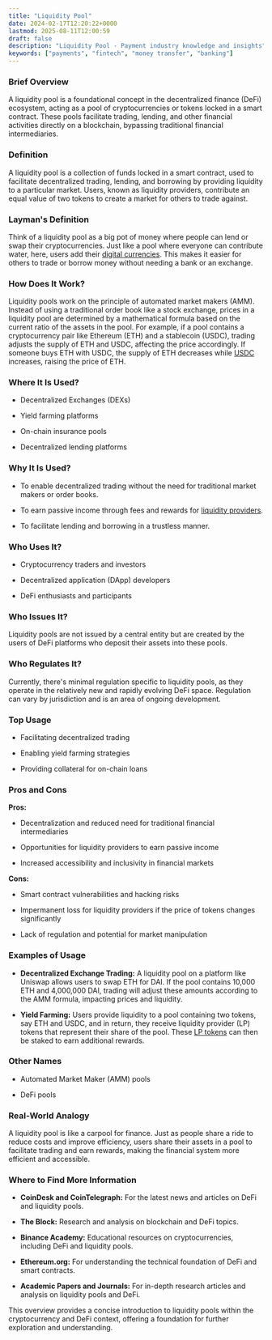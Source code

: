 ```yaml
---
title: "Liquidity Pool"
date: 2024-02-17T12:20:22+0000
lastmod: 2025-08-11T12:00:59
draft: false
description: "Liquidity Pool - Payment industry knowledge and insights"
keywords: ["payments", "fintech", "money transfer", "banking"]
---
```


### Brief Overview

A liquidity pool is a foundational concept in the decentralized finance (DeFi) ecosystem, acting as a pool of cryptocurrencies or tokens locked in a smart contract. These pools facilitate trading, lending, and other financial activities directly on a blockchain, bypassing traditional financial intermediaries.

### Definition

A liquidity pool is a collection of funds locked in a smart contract, used to facilitate decentralized trading, lending, and borrowing by providing liquidity to a particular market. Users, known as liquidity providers, contribute an equal value of two tokens to create a market for others to trade against.

### Layman's Definition

Think of a liquidity pool as a big pot of money where people can lend or swap their cryptocurrencies. Just like a pool where everyone can contribute water, here, users add their [digital currencies](https://faisalkhanllc.xyz/resources/payments-wiki/d/digital-currency/). This makes it easier for others to trade or borrow money without needing a bank or an exchange.

### How Does It Work?

Liquidity pools work on the principle of automated market makers (AMM). Instead of using a traditional order book like a stock exchange, prices in a liquidity pool are determined by a mathematical formula based on the current ratio of the assets in the pool. For example, if a pool contains a cryptocurrency pair like Ethereum (ETH) and a stablecoin (USDC), trading adjusts the supply of ETH and USDC, affecting the price accordingly. If someone buys ETH with USDC, the supply of ETH decreases while [USDC](https://faisalkhanllc.xyz/resources/payments-wiki/u/usdc/) increases, raising the price of ETH.

### Where It Is Used?

- Decentralized Exchanges (DEXs)

- Yield farming platforms

- On-chain insurance pools

- Decentralized lending platforms

### Why It Is Used?

- To enable decentralized trading without the need for traditional market makers or order books.

- To earn passive income through fees and rewards for [liquidity providers](https://faisalkhanllc.xyz/resources/payments-wiki/l/liquidity-provider/).

- To facilitate lending and borrowing in a trustless manner.

### Who Uses It?

- Cryptocurrency traders and investors

- Decentralized application (DApp) developers

- DeFi enthusiasts and participants

### Who Issues It?

Liquidity pools are not issued by a central entity but are created by the users of DeFi platforms who deposit their assets into these pools.

### Who Regulates It?

Currently, there's minimal regulation specific to liquidity pools, as they operate in the relatively new and rapidly evolving DeFi space. Regulation can vary by jurisdiction and is an area of ongoing development.

### Top Usage

- Facilitating decentralized trading

- Enabling yield farming strategies

- Providing collateral for on-chain loans

### Pros and Cons

**Pros:**

- Decentralization and reduced need for traditional financial intermediaries

- Opportunities for liquidity providers to earn passive income

- Increased accessibility and inclusivity in financial markets

**Cons:**

- Smart contract vulnerabilities and hacking risks

- Impermanent loss for liquidity providers if the price of tokens changes significantly

- Lack of regulation and potential for market manipulation

### Examples of Usage

- **Decentralized Exchange Trading:** A liquidity pool on a platform like Uniswap allows users to swap ETH for DAI. If the pool contains 10,000 ETH and 4,000,000 DAI, trading will adjust these amounts according to the AMM formula, impacting prices and liquidity.

- **Yield Farming:** Users provide liquidity to a pool containing two tokens, say ETH and USDC, and in return, they receive liquidity provider (LP) tokens that represent their share of the pool. These [LP tokens](https://faisalkhanllc.xyz/resources/payments-wiki/l/liquidity-provider-token-lp-token/) can then be staked to earn additional rewards.

### Other Names

- Automated Market Maker (AMM) pools

- DeFi pools

### Real-World Analogy

A liquidity pool is like a carpool for finance. Just as people share a ride to reduce costs and improve efficiency, users share their assets in a pool to facilitate trading and earn rewards, making the financial system more efficient and accessible.

### Where to Find More Information

- **CoinDesk and CoinTelegraph:** For the latest news and articles on DeFi and liquidity pools.

- **The Block:** Research and analysis on blockchain and DeFi topics.

- **Binance Academy:** Educational resources on cryptocurrencies, including DeFi and liquidity pools.

- **Ethereum.org:** For understanding the technical foundation of DeFi and smart contracts.

- **Academic Papers and Journals:** For in-depth research articles and analysis on liquidity pools and DeFi.

This overview provides a concise introduction to liquidity pools within the cryptocurrency and DeFi context, offering a foundation for further exploration and understanding.